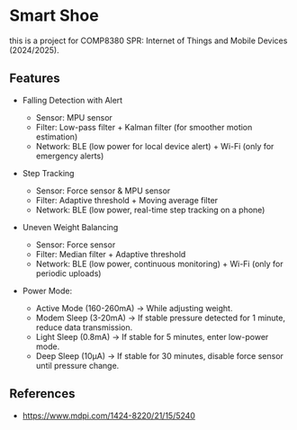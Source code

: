 # Smart Shoe

this is a project for COMP8380 SPR: Internet of Things and Mobile Devices (2024/2025).

## Features

- Falling Detection with Alert
  - Sensor: MPU sensor
  - Filter: Low-pass filter + Kalman filter (for smoother motion estimation)
  - Network: BLE (low power for local device alert) + Wi-Fi (only for emergency alerts)

- Step Tracking
  - Sensor: Force sensor & MPU sensor
  - Filter: Adaptive threshold + Moving average filter
  - Network: BLE (low power, real-time step tracking on a phone)

- Uneven Weight Balancing
  - Sensor: Force sensor
  - Filter: Median filter + Adaptive threshold
  - Network: BLE (low power, continuous monitoring) + Wi-Fi (only for periodic uploads)

- Power Mode:
  - Active Mode (160-260mA) → While adjusting weight.
  - Modem Sleep (3-20mA) → If stable pressure detected for 1 minute, reduce data transmission.
  - Light Sleep (0.8mA) → If stable for 5 minutes, enter low-power mode.
  - Deep Sleep (10μA) → If stable for 30 minutes, disable force sensor until pressure change.

## References

- <https://www.mdpi.com/1424-8220/21/15/5240>
